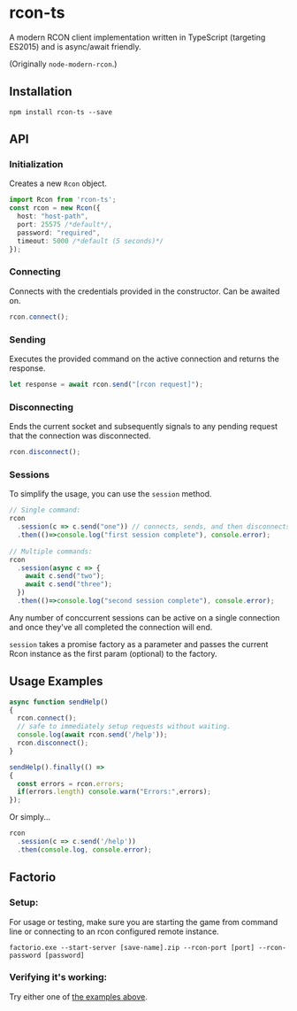 rcon-ts
==============
A modern RCON client implementation written in TypeScript (targeting ES2015) and is async/await friendly.

(Originally `node-modern-rcon`.)

## Installation

```
npm install rcon-ts --save
```

## API

### Initialization

Creates a new `Rcon` object.

```typescript
import Rcon from 'rcon-ts';
const rcon = new Rcon({
  host: "host-path",
  port: 25575 /*default*/, 
  password: "required",
  timeout: 5000 /*default (5 seconds)*/
});
````

### Connecting

Connects with the credentials provided in the constructor.
Can be awaited on.
```typescript
rcon.connect();
```

### Sending

Executes the provided command on the active connection and returns the response.

```typescript
let response = await rcon.send("[rcon request]");
````
### Disconnecting

Ends the current socket and subsequently signals to any pending request that the connection was disconnected.

```typescript
rcon.disconnect();
````

### Sessions

To simplify the usage, you can use the ```session``` method.

```typescript
// Single command:
rcon
  .session(c => c.send("one")) // connects, sends, and then disconnects.
  .then(()=>console.log("first session complete"), console.error);
  
// Multiple commands:
rcon
  .session(async c => {
    await c.send("two");
    await c.send("three");
  })
  .then(()=>console.log("second session complete"), console.error);
````

Any number of conccurrent sessions can be active on a single connection and once they've all completed the connection will end.

```session``` takes a promise factory as a parameter and passes the current Rcon instance as the first param (optional) to the factory.

## Usage Examples

```typescript
async function sendHelp()
{
  rcon.connect();
  // safe to immediately setup requests without waiting.
  console.log(await rcon.send('/help'));
  rcon.disconnect();
}

sendHelp().finally(() =>
{
  const errors = rcon.errors;
  if(errors.length) console.warn("Errors:",errors);
});
```

Or simply...

```typescript
rcon
  .session(c => c.send('/help'))
  .then(console.log, console.error);
```

## Factorio

### Setup:

For usage or testing, make sure you are starting the game from command line or connecting to an rcon configured remote instance.

`factorio.exe --start-server [save-name].zip --rcon-port [port] --rcon-password [password]`

### Verifying it's working:

Try either one of [the examples above](#usage-examples).
